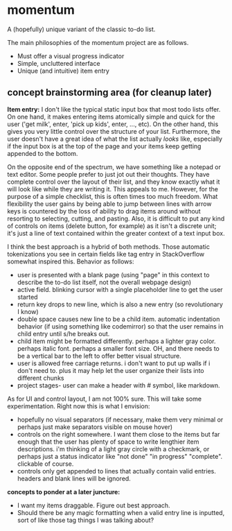 # momentum
A (hopefully) unique variant of the classic to-do list.

The main philosophies of the momentum project are as follows.
* Must offer a visual progress indicator
* Simple, uncluttered interface
* Unique (and intuitive) item entry


## concept brainstorming area (for cleanup later)

**Item entry:** 
I don't like the typical static input box that most todo lists offer. On one hand, it makes entering items atomically simple and quick for the user ('get milk', enter, 'pick up kids', enter, ..., etc). On the other hand, this gives you very little control over the structure of your list. Furthermore, the user doesn't have a great idea of what the list actually *looks* like, especially if the input box is at the top of the page and your items keep getting appended to the bottom.

On the opposite end of the spectrum, we have something like a notepad or text editor. Some people prefer to just jot out their thoughts. They have complete control over the layout of their list, and they know exactly what it will look like while they are writing it. This appeals to me. However, for the purpose of a simple checklist, this is often times too much freedom. What flexibility the user gains by being able to jump between lines with arrow keys is countered by the loss of ability to drag items around without resorting to selecting, cutting, and pasting. Also, it is difficult to put any kind of controls on items (delete button, for example) as it isn't a discrete unit; it's just a line of text contained within the greater context of a text input box.  

I think the best approach is a hybrid of both methods. Those automatic tokenizations you see in certain fields like tag entry in StackOverflow somewhat inspired this. Behavior as follows:
* user is presented with a blank page (using "page" in this context to describe the to-do list itself, not the overall webpage design)
* active field. blinking cursor with a single placeholder line to get the user started
* return key drops to new line, which is also a new entry (so revolutionary I know)
* double space causes new line to be a child item. automatic indentation behavior (if using something like codemirror) so that the user remains in child entry until s/he breaks out. 
* child item might be formatted differently. perhaps a lighter gray color. perhaps italic font. perhaps a smaller font size. OH, and there needs to be a vertical bar to the left to offer better visual structure.
* user is allowed free carriage returns. i don't want to put up walls if i don't need to. plus it may help let the user organize their lists into different chunks
* project stages- user can make a header with # symbol, like markdown. 

As for UI and control layout, I am not 100% sure. This will take some experimentation. Right now this is what I envision:
* hopefully no visual separators (if necessary, make them very minimal or perhaps just make separators visible on mouse hover)
* controls on the right somewhere. I want them close to the items but far enough that the user has plenty of space to write lengthier item descriptions. i'm thinking of a light gray circle with a checkmark, or perhaps just a status indicator like "not done" "in progress" "complete". clickable of course. 
* controls only get appended to lines that actually contain valid entries. headers and blank lines will be ignored.

**concepts to ponder at a later juncture:**
* I want my items draggable. Figure out best approach.
* Should there be any magic formatting when a valid entry line is inputted, sort of like those tag things I was talking about? 

